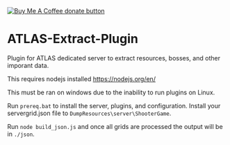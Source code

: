 <span class="badge-buymeacoffee">
<a href="https://www.buymeacoffee.com/antihax" title="Donate to this project using Buy Me A Coffee"><img src="https://img.shields.io/badge/buy%20me%20a%20coffee-donate-yellow.svg" alt="Buy Me A Coffee donate button" /></a>
</span>

# ATLAS-Extract-Plugin
Plugin for ATLAS dedicated server to extract resources, bosses, and other imporant data.

This requires nodejs installed https://nodejs.org/en/

This must be ran on windows due to the inability to run plugins on Linux.

Run `prereq.bat` to install the server, plugins, and configuration.
Install your servergrid.json file to `DumpResources\server\ShooterGame`.

Run `node build_json.js` and once all grids are processed the output will be in `./json`.